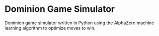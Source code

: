 # Dominion Game Simulator
Dominion game simulator written in Python using the AlphaZero machine learning algorithm to optimize moves to win. 
